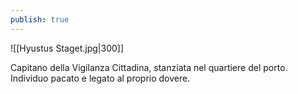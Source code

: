 ```yaml
---
publish: true
---
```

![[Hyustus Staget.jpg|300]]

Capitano della Vigilanza Cittadina, stanziata nel quartiere del porto.
Individuo pacato e legato al proprio dovere.